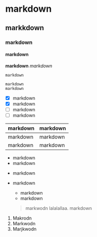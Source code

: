 # markdown
## markkdown
### markdown
#### markdown

**markdown**
*markdown*

`markdown`

```
markdown
markdown
```

- [x] markdown
- [x] markdown
- [ ] markdown
- [ ] markdown

markdown | markdown
---------|---------
markdown | markdown
markdown | markdown

* markdown
* markdown

- markdown
- markdown
  - markdown
  - markdown
  
  > markwodn lalalallaa.
  > markdown

1. Makrodn
2. Markwodn
3. Marjkwodn
